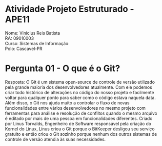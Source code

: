 # Atividade Projeto Estruturado - APE11          
Nome: Vinicius Reis Batista                    
RA: 09010003                                   
Curso: Sistemas de Informação                  
Polo: Cascavel-PR                              

# Pergunta 01 - O que é o Git?
Resposta: O Git é um sistema open-source de controle de versão utilizado pela grande maioria dos desenvolvedores atualmente. Com ele podemos criar todo histórico de alterações no código do nosso projeto e facilmente voltar para qualquer ponto para saber como o código estava naquela data.
Além disso, o Git nos ajuda muito a controlar o fluxo de novas funcionalidades entre vários desenvolvedores no mesmo projeto com ferramentas para análise e resolução de conflitos quando o mesmo arquivo é editado por mais de uma pessoa em funcionalidades diferentes.
Criado por Linus Torvalds, Engenheiro de Software responsável pela criação do Kernel do Linux, Linus criou o Git porque o BitKeeper desligou seu serviço gratuito e então criou o Git sozinho porque nenhum dos outros sistemas de controle de versão atendia às suas necessidades.


